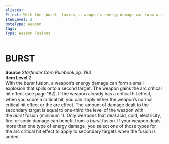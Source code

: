 ```yaml
---
aliases: 
Effect: With the _burst_ fusion, a weapon’s energy damage can form a small explosion that spills onto a second target. The weapon gains the arc critical hit effect (see page 182). If the weapon already has a critical hit effect, when you score a critical hit, you can apply either the weapon’s normal critical hit effect or the arc effect. The amount of damage dealt to the secondary target is equal to one-third the level of the weapon with the _burst_ fusion (minimum 1). Only weapons that deal acid, cold, electricity, fire, or sonic damage can benefit from a _burst_ fusion. If your weapon deals more than one type of energy damage, you select one of those types for the arc critical hit effect to apply to secondary targets when the fusion is added.
ItemLevel: 2
NoteType: Weapon
tags: 
Type: Weapon Fusions
---
```

# BURST
**Source** _Starfinder Core Rulebook pg. 193_  
**Item Level** 2  
With the _burst_ fusion, a weapon’s energy damage can form a small explosion that spills onto a second target. The weapon gains the arc critical hit effect (see page 182). If the weapon already has a critical hit effect, when you score a critical hit, you can apply either the weapon’s normal critical hit effect or the arc effect. The amount of damage dealt to the secondary target is equal to one-third the level of the weapon with the _burst_ fusion (minimum 1). Only weapons that deal acid, cold, electricity, fire, or sonic damage can benefit from a _burst_ fusion. If your weapon deals more than one type of energy damage, you select one of those types for the arc critical hit effect to apply to secondary targets when the fusion is added.